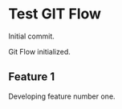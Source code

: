 # Test GIT Flow

Initial commit.

Git Flow initialized.

## Feature 1

Developing feature number one.
